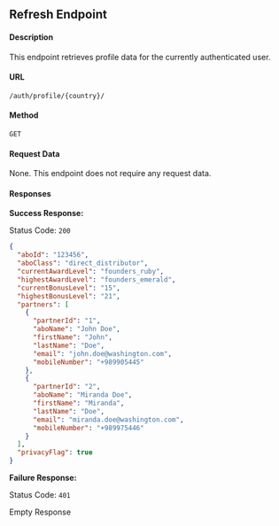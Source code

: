 ## Refresh Endpoint

#### Description
This endpoint retrieves profile data for the currently authenticated user.

#### URL

`/auth/profile/{country}/`

#### Method

`GET`

#### Request Data

None. This endpoint does not require any request data.

#### Responses

**Success Response:**

Status Code: `200`

```json
{
  "aboId": "123456",
  "aboClass": "direct_distributor",
  "currentAwardLevel": "founders_ruby",
  "highestAwardLevel": "founders_emerald",
  "currentBonusLevel": "15",
  "highestBonusLevel": "21",
  "partners": [
    {
      "partnerId": "1",
      "aboName": "John Doe",
      "firstName": "John",
      "lastName": "Doe",
      "email": "john.doe@washington.com",
      "mobileNumber": "+989905445"
    },
    {
      "partnerId": "2",
      "aboName": "Miranda Doe",
      "firstName": "Miranda",
      "lastName": "Doe",
      "email": "miranda.doe@washington.com",
      "mobileNumber": "+989975446"
    }
  ],
  "privacyFlag": true
}
```

**Failure Response:**

Status Code: `401`

Empty Response